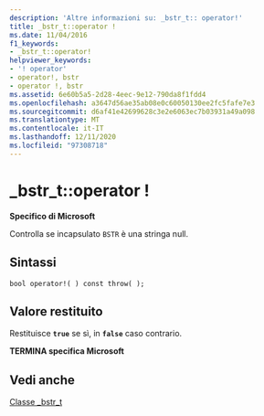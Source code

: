 ```yaml
---
description: 'Altre informazioni su: _bstr_t:: operator!'
title: _bstr_t::operator !
ms.date: 11/04/2016
f1_keywords:
- _bstr_t::operator!
helpviewer_keywords:
- '! operator'
- operator!, bstr
- operator !, bstr
ms.assetid: 6e60b5a5-2d28-4eec-9e12-790da8f1fdd4
ms.openlocfilehash: a3647d56ae35ab08e0c60050130ee2fc5fafe7e3
ms.sourcegitcommit: d6af41e42699628c3e2e6063ec7b03931a49a098
ms.translationtype: MT
ms.contentlocale: it-IT
ms.lasthandoff: 12/11/2020
ms.locfileid: "97308718"
---
```

# <a name="_bstr_toperator-"></a>_bstr_t::operator !

**Specifico di Microsoft**

Controlla se incapsulato `BSTR` è una stringa null.

## <a name="syntax"></a>Sintassi

```
bool operator!( ) const throw( );
```

## <a name="return-value"></a>Valore restituito

Restituisce **`true`** se sì, in **`false`** caso contrario.

**TERMINA specifica Microsoft**

## <a name="see-also"></a>Vedi anche

[Classe _bstr_t](../cpp/bstr-t-class.md)
